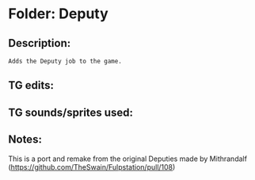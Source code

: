 # Folder: Deputy

## Description:

	Adds the Deputy job to the game.

## TG edits:


## TG sounds/sprites used:


## Notes:

This is a port and remake from the original Deputies made by Mithrandalf (https://github.com/TheSwain/Fulpstation/pull/108)
